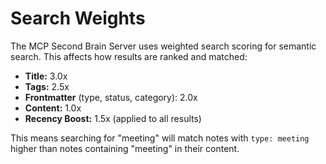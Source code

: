 
# Search Weights

The MCP Second Brain Server uses weighted search scoring for semantic search. This affects how results are ranked and matched:

- **Title:** 3.0x
- **Tags:** 2.5x
- **Frontmatter** (type, status, category): 2.0x
- **Content:** 1.0x
- **Recency Boost:** 1.5x (applied to all results)

This means searching for "meeting" will match notes with `type: meeting` higher than notes containing "meeting" in their content.
